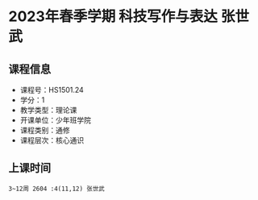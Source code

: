 # 2023年春季学期 科技写作与表达 张世武






## 课程信息

- 课程号：HS1501.24
- 学分：1
- 教学类型：理论课
- 开课单位：少年班学院
- 课程类别：通修
- 课程层次：核心通识

## 上课时间

```
3~12周 2604 :4(11,12) 张世武
```

